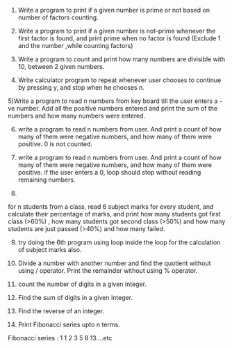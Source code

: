 1) Write a program to print if a given number is prime or not based on number of factors counting.

2) Write a program to print if a given number is not-prime whenever the first factor is found, and print prime when no factor is found (Exclude 1 and the number ,while counting factors)


3) Write a program to count and print how many numbers are divisible with 10, between 2 given numbers.

4) Write calculator program to repeat whenever user chooses to continue by pressing y, and stop when he chooses n.

5)Write a program to read n numbers from key board till the user enters a -ve number. Add all the positive numbers entered and print the sum of the numbers and how many numbers were entered.

6) write a program to read n numbers from user. And print a count of how many of them were negative numbers, and how many of them were positive. 0 is not counted.

7) write a program to read n numbers from user. And print a count of how many of them were negative numbers, and how many of them were positive. if the user enters a 0, loop should stop without reading remaining numbers.

8)
for n students from a class, read 6 subject marks for every student, and calculate their percentage of marks, and print how many students got first class (>60%) , how many students got second class (>50%) and how many students are just passed (>40%) and how many failed.

9) try doing the 6th program using loop inside the loop for the calculation of subject marks also.

10) Divide a number with another number and find the quotient without using / operator. Print the remainder without using % operator.

11) count the number of digits in a given integer.

12) Find the sum of digits in a given integer.

13) Find the reverse of an integer.

14) Print Fibonacci series upto n terms.

Fibonacci series : 1 1 2 3 5 8 13....etc


